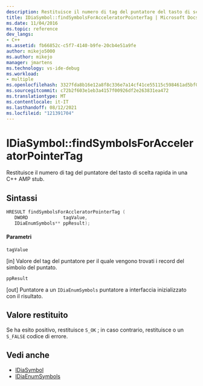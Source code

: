```yaml
---
description: Restituisce il numero di tag del puntatore del tasto di scelta rapida in una C++ AMP stub.
title: IDiaSymbol::findSymbolsForAcceleratorPointerTag | Microsoft Docs
ms.date: 11/04/2016
ms.topic: reference
dev_langs:
- C++
ms.assetid: fb66852c-c5f7-4140-b9fe-20cb4e51a9fe
author: mikejo5000
ms.author: mikejo
manager: jmartens
ms.technology: vs-ide-debug
ms.workload:
- multiple
ms.openlocfilehash: 3327fda8b16e12a8f8c336e7a14cf41ce55115c598461ad5bf05e794ce4f0488
ms.sourcegitcommit: c72b2f603e1eb3a4157f00926df2e263831ea472
ms.translationtype: MT
ms.contentlocale: it-IT
ms.lasthandoff: 08/12/2021
ms.locfileid: "121391704"
---
```

# <a name="idiasymbolfindsymbolsforacceleratorpointertag"></a>IDiaSymbol::findSymbolsForAcceleratorPointerTag
Restituisce il numero di tag del puntatore del tasto di scelta rapida in una C++ AMP stub.

## <a name="syntax"></a>Sintassi

```C++
HRESULT findSymbolsForAccleratorPointerTag (
   DWORD             tagValue,
   IDiaEnumSymbols** ppResult);
```

#### <a name="parameters"></a>Parametri
 `tagValue`

[in] Valore del tag del puntatore per il quale vengono trovati i record del simbolo del puntato.

 `ppResult`

[out] Puntatore a un `IDiaEnumSymbols` puntatore a interfaccia inizializzato con il risultato.

## <a name="return-value"></a>Valore restituito
 Se ha esito positivo, restituisce `S_OK` ; in caso contrario, restituisce o un `S_FALSE` codice di errore.

## <a name="see-also"></a>Vedi anche
- [IDiaSymbol](../../debugger/debug-interface-access/idiasymbol.md)
- [IDiaEnumSymbols](../../debugger/debug-interface-access/idiaenumsymbols.md)
